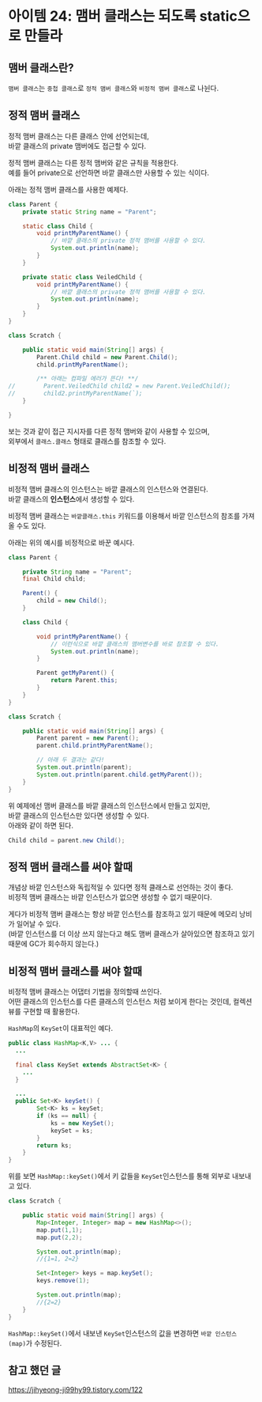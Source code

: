 # 아이템 24: 맴버 클래스는 되도록 static으로 만들라

## 맴버 클래스란?

`맴버 클래스`는 `중첩 클래스`로 `정적 맴버 클래스`와 `비정적 맴버 클래스`로 나뉜다.

## 정적 맴버 클래스

정적 맴버 클래스는 다른 클래스 안에 선언되는데,  
바깥 클래스의 private 맴버에도 접근할 수 있다.

정적 맴버 클래스는 다른 정적 맴버와 같은 규칙을 적용한다.  
예를 들어 private으로 선언하면 바깥 클래스만 사용할 수 있는 식이다.

아래는 정적 맴버 클래스를 사용한 예제다.

```java
class Parent {
    private static String name = "Parent";

    static class Child {
        void printMyParentName() {
            // 바깥 클래스의 private 정적 맴버를 사용할 수 있다.
            System.out.println(name);
        }
    }

    private static class VeiledChild {
        void printMyParentName() {
            // 바깥 클래스의 private 정적 맴버를 사용할 수 있다.
            System.out.println(name);
        }
    }
}

class Scratch {

    public static void main(String[] args) {
        Parent.Child child = new Parent.Child();
        child.printMyParentName();

        /** 아래는 컴파일 에러가 뜬다! **/
//        Parent.VeiledChild child2 = new Parent.VeiledChild();
//        child2.printMyParentName(`);
    }

}
```

보는 것과 같이 접근 지시자를 다른 정적 맴버와 같이 사용할 수 있으며,  
외부에서 `클래스.클래스` 형태로 클래스를 참조할 수 있다.

## 비정적 맴버 클래스

비정적 맴버 클래스의 인스턴스는 바깥 클래스의 인스턴스와 연결된다.  
바깥 클래스의 **인스턴스**에서 생성할 수 있다.

비정적 맴버 클래스는 `바깥클래스.this` 키워드를 이용해서 바깥 인스턴스의 참조를 가져올 수도 있다.

아래는 위의 예시를 비정적으로 바꾼 예시다.

```java
class Parent {

    private String name = "Parent";
    final Child child;

    Parent() {
        child = new Child();
    }

    class Child {

        void printMyParentName() {
            // 이런식으로 바깥 클래스의 맴버변수를 바로 참조할 수 있다.
            System.out.println(name);
        }

        Parent getMyParent() {
            return Parent.this;
        }
    }
}

class Scratch {

    public static void main(String[] args) {
        Parent parent = new Parent();
        parent.child.printMyParentName();

        // 아래 두 결과는 같다!
        System.out.println(parent);
        System.out.println(parent.child.getMyParent());
    }
}
```

위 예제에선 맴버 클래스를 바깥 클래스의 인스턴스에서 만들고 있지만,  
바깥 클래스의 인스턴스만 있다면 생성할 수 있다.  
아래와 같이 하면 된다.
```java
Child child = parent.new Child();
```

## 정적 맴버 클래스를 써야 할때

개념상 바깥 인스턴스와 독립적일 수 있다면 정적 클래스로 선언하는 것이 좋다.  
비정적 맴버 클래스는 바깥 인스턴스가 없으면 생성할 수 없기 때문이다.

게다가 비정적 맴버 클래스는 항상 바깥 인스턴스를 참조하고 있기 때문에 메모리 낭비가 일어날 수 있다.  
(바깥 인스턴스를 더 이상 쓰지 않는다고 해도 맴버 클래스가 살아있으면 참조하고 있기 때문에 GC가 회수하지 않는다.)

## 비정적 맴버 클래스를 써야 할때

비정적 맴버 클래스는 어댑터 기법을 정의할때 쓰인다.  
어떤 클래스의 인스턴스를 다른 클래스의 인스턴스 처럼 보이게 한다는 것인데, 컬렉션 뷰를 구현할 때 활용한다.

`HashMap`의 `KeySet`이 대표적인 예다.

```java
public class HashMap<K,V> ... {
  ...

  final class KeySet extends AbstractSet<K> {
    ...
  }

  ...
  public Set<K> keySet() {
        Set<K> ks = keySet;
        if (ks == null) {
            ks = new KeySet();
            keySet = ks;
        }
        return ks;
    }
}
```

위를 보면 `HashMap::keySet()`에서 키 값들을 `KeySet`인스턴스를 통해 외부로 내보내고 있다.

```java
class Scratch {

    public static void main(String[] args) {
        Map<Integer, Integer> map = new HashMap<>();
        map.put(1,1);
        map.put(2,2);

        System.out.println(map);
        //{1=1, 2=2}

        Set<Integer> keys = map.keySet();
        keys.remove(1);

        System.out.println(map);
        //{2=2}
    }
}
```

`HashMap::keySet()`에서 내보낸 `KeySet`인스턴스의 값을 변경하면 `바깥 인스턴스 (map)`가 수정된다.

## 참고 했던 글
https://jihyeong-ji99hy99.tistory.com/122